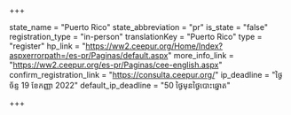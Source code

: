 +++

state_name = "Puerto Rico"
state_abbreviation = "pr"
is_state = "false"
registration_type = "in-person"
translationKey = "Puerto Rico"
type = "register"
hp_link = "https://ww2.ceepur.org/Home/Index?aspxerrorpath=/es-pr/Paginas/default.aspx"
more_info_link = "https://ww2.ceepur.org/es-pr/Paginas/cee-english.aspx"
confirm_registration_link = "https://consulta.ceepur.org/"
ip_deadline = "ថ្ងៃច័ន្ទ 19 ខែកញ្ញា 2022"
default_ip_deadline = "50 ថ្ងៃមុនថ្ងៃបោះឆ្នោត"

+++